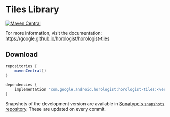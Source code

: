 # Tiles Library

[![Maven Central](https://img.shields.io/maven-central/v/com.google.android.horologist/horologist-tiles)](https://search.maven.org/search?q=g:com.google.android.horologist)

For more information, visit the documentation: https://google.github.io/horologist/horologist-tiles

## Download

```groovy
repositories {
    mavenCentral()
}

dependencies {
    implementation "com.google.android.horologist:horologist-tiles:<version>"
}
```

Snapshots of the development version are available in [Sonatype's `snapshots` repository][snap]. These are updated on every commit.

  [snap]: https://oss.sonatype.org/content/repositories/snapshots/com/google/horologist/horologist-tiles/
